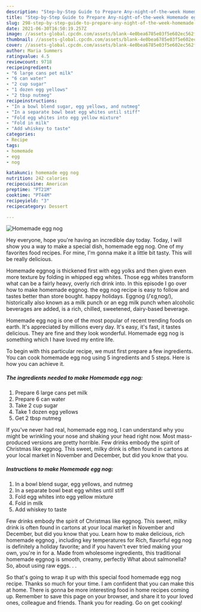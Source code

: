 ```yaml
---
description: "Step-by-Step Guide to Prepare Any-night-of-the-week Homemade egg nog"
title: "Step-by-Step Guide to Prepare Any-night-of-the-week Homemade egg nog"
slug: 298-step-by-step-guide-to-prepare-any-night-of-the-week-homemade-egg-nog
date: 2021-06-30T16:50:19.257Z
image: //assets-global.cpcdn.com/assets/blank-4e0bea6785e03f5e602ec562f230caae08da540cada707380b4fe1bbebba43da.png
thumbnail: //assets-global.cpcdn.com/assets/blank-4e0bea6785e03f5e602ec562f230caae08da540cada707380b4fe1bbebba43da.png
cover: //assets-global.cpcdn.com/assets/blank-4e0bea6785e03f5e602ec562f230caae08da540cada707380b4fe1bbebba43da.png
author: Maria Summers
ratingvalue: 4.5
reviewcount: 9718
recipeingredient:
- "6 large cans pet milk"
- "6 can water"
- "2 cup sugar"
- "1 dozen egg yellows"
- "2 tbsp nutmeg"
recipeinstructions:
- "In a bowl blend sugar, egg yellows, and nutmeg"
- "In a separate bowl beat egg whites until stiff"
- "Fold egg whites into egg yellow mixture"
- "Fold in milk"
- "Add whiskey to taste"
categories:
- Recipe
tags:
- homemade
- egg
- nog

katakunci: homemade egg nog 
nutrition: 242 calories
recipecuisine: American
preptime: "PT21M"
cooktime: "PT44M"
recipeyield: "3"
recipecategory: Dessert

---
```



![Homemade egg nog](//assets-global.cpcdn.com/assets/blank-4e0bea6785e03f5e602ec562f230caae08da540cada707380b4fe1bbebba43da.png)

Hey everyone, hope you're having an incredible day today. Today, I will show you a way to make a special dish, homemade egg nog. One of my favorites food recipes. For mine, I'm gonna make it a little bit tasty. This will be really delicious.

Homemade eggnog is thickened first with egg yolks and then given even more texture by folding in whipped egg whites. Those egg whites transform what can be a fairly heavy, overly rich drink into. In this episode I go over how to make homemade eggnog. the egg nog recipe is easy to follow and tastes better than store bought. happy holidays. Eggnog (/ˈɛɡˌnɒɡ/), historically also known as a milk punch or an egg milk punch when alcoholic beverages are added, is a rich, chilled, sweetened, dairy-based beverage.

Homemade egg nog is one of the most popular of recent trending foods on earth. It's appreciated by millions every day. It's easy, it's fast, it tastes delicious. They are fine and they look wonderful. Homemade egg nog is something which I have loved my entire life.


To begin with this particular recipe, we must first prepare a few ingredients. You can cook homemade egg nog using 5 ingredients and 5 steps. Here is how you can achieve it.

<!--inarticleads1-->

##### The ingredients needed to make Homemade egg nog:

1. Prepare 6 large cans pet milk
1. Prepare 6 can water
1. Take 2 cup sugar
1. Take 1 dozen egg yellows
1. Get 2 tbsp nutmeg


If you&#39;ve never had real, homemade egg nog, I can understand why you might be wrinkling your nose and shaking your head right now. Most mass-produced versions are pretty horrible. Few drinks embody the spirit of Christmas like eggnog. This sweet, milky drink is often found in cartons at your local market in November and December, but did you know that you. 

<!--inarticleads2-->

##### Instructions to make Homemade egg nog:

1. In a bowl blend sugar, egg yellows, and nutmeg
1. In a separate bowl beat egg whites until stiff
1. Fold egg whites into egg yellow mixture
1. Fold in milk
1. Add whiskey to taste


Few drinks embody the spirit of Christmas like eggnog. This sweet, milky drink is often found in cartons at your local market in November and December, but did you know that you. Learn how to make delicious, rich homemade eggnog , including key temperatures for Rich, flavorful egg nog is definitely a holiday favorite; and if you haven&#39;t ever tried making your own, you&#39;re in for a. Made from wholesome ingredients, this traditional homemade eggnog is smooth, creamy, perfectly What about salmonella? So, about using raw eggs. . . 

So that's going to wrap it up with this special food homemade egg nog recipe. Thanks so much for your time. I am confident that you can make this at home. There is gonna be more interesting food in home recipes coming up. Remember to save this page on your browser, and share it to your loved ones, colleague and friends. Thank you for reading. Go on get cooking!

